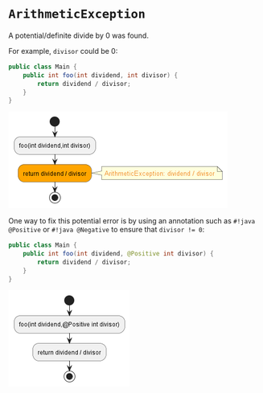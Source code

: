 # `ArithmeticException`

A potential/definite divide by 0 was found.


For example, `divisor` could be 0:
```java hl_lines="3"
public class Main {
    public int foo(int dividend, int divisor) {
        return dividend / divisor;
    }
}
```
![Example PlantUML](images/arithmetic-exception-error.png)

One way to fix this potential error is by using an annotation such as `#!java @Positive` or `#!java @Negative` to ensure that `divisor != 0`:
```java hl_lines="2"
public class Main {
    public int foo(int dividend, @Positive int divisor) {
        return dividend / divisor;
    }
}
```
![Fixed Example PlantUML](images/arithmetic-exception-fixed.png)
